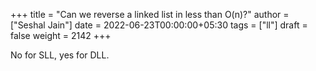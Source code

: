 +++
title = "Can we reverse a linked list in less than O(n)?"
author = ["Seshal Jain"]
date = 2022-06-23T00:00:00+05:30
tags = ["ll"]
draft = false
weight = 2142
+++

No for SLL, yes for DLL.
